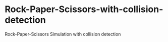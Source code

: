 # Rock-Paper-Scissors-with-collision-detection
Rock-Paper-Scissors Simulation with collision detection
